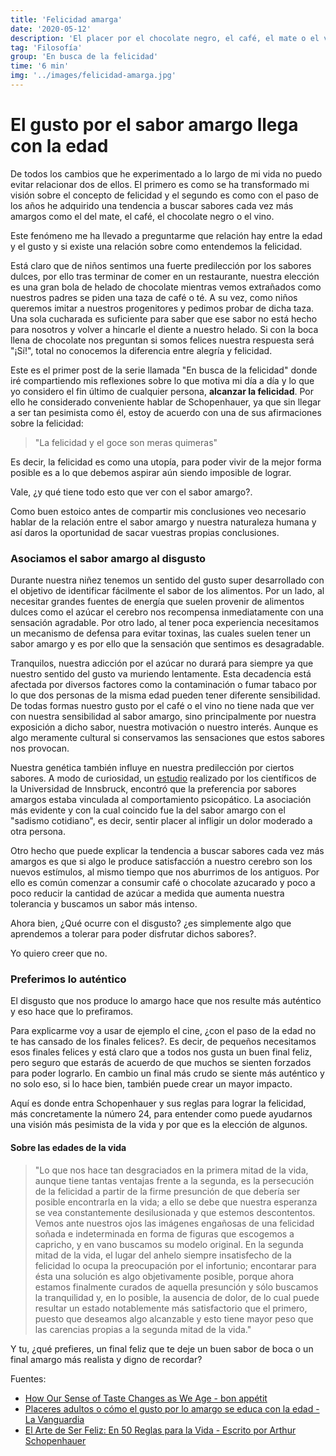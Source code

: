 ```yaml
---
title: 'Felicidad amarga'
date: '2020-05-12'
description: 'El placer por el chocolate negro, el café, el mate o el vino llega con la edad. ¿Por qué? Schopenhauer puede tener la respuesta.'
tag: 'Filosofía'
group: 'En busca de la felicidad'
time: '6 min'
img: '../images/felicidad-amarga.jpg'
---
```


# El gusto por el sabor amargo llega con la edad

De todos los cambios que he experimentado a lo largo de mi vida no puedo evitar relacionar dos de ellos. El primero es como se ha transformado mi visión sobre el concepto de felicidad y el segundo es como con el paso de los años he adquirido una tendencia a buscar sabores cada vez más amargos como el del mate, el café, el chocolate negro o el vino.

Este fenómeno me ha llevado a preguntarme que relación hay entre la edad y el gusto y si existe una relación sobre como entendemos la felicidad.

Está claro que de niños sentimos una fuerte predilección por los sabores dulces, por ello tras terminar de comer en un restaurante, nuestra elección es una gran bola de helado de chocolate mientras vemos extrañados como nuestros padres se piden una taza de café o té. A su vez, como niños queremos imitar a nuestros progenitores y pedimos probar de dicha taza. Una sola cucharada es suficiente para saber que ese sabor no está hecho para nosotros y volver a hincarle el diente a nuestro helado. Si con la boca llena de chocolate nos preguntan si somos felices nuestra respuesta será "¡Sí!", total no conocemos la diferencia entre alegría y felicidad.

Este es el primer post de la serie llamada "En busca de la felicidad" donde iré compartiendo mis reflexiones sobre lo que motiva mi día a día y lo que yo considero el fin último de cualquier persona, **alcanzar la felicidad**. Por ello he considerado conveniente hablar de Schopenhauer, ya que sin llegar a ser tan pesimista como él, estoy de acuerdo con una de sus afirmaciones sobre la felicidad:

> "La felicidad y el goce son meras quimeras"

Es decir, la felicidad es como una utopía, para poder vivir de la mejor forma posible es a lo que debemos aspirar aún siendo imposible de lograr.

Vale, ¿y qué tiene todo esto que ver con el sabor amargo?.

Como buen estoico antes de compartir mis conclusiones veo necesario hablar de la relación entre el sabor amargo y nuestra naturaleza humana y así daros la oportunidad de sacar vuestras propias conclusiones.

### Asociamos el sabor amargo al disgusto

Durante nuestra niñez tenemos un sentido del gusto super desarrollado con el objetivo de identificar fácilmente el sabor de los alimentos. Por un lado, al necesitar grandes fuentes de energía que suelen provenir de alimentos dulces como el azúcar el cerebro nos recompensa inmediatamente con una sensación agradable. Por otro lado, al tener poca experiencia necesitamos un mecanismo de defensa para evitar toxinas, las cuales suelen tener un sabor amargo y es por ello que la sensación que sentimos es desagradable.

Tranquilos, nuestra adicción por el azúcar no durará para siempre ya que nuestro sentido del gusto va muriendo lentamente. Esta decadencia está afectada por diversos factores como la contaminación o fumar tabaco por lo que dos personas de la misma edad pueden tener diferente sensibilidad. De todas formas nuestro gusto por el café o el vino no tiene nada que ver con nuestra sensibilidad al sabor amargo, sino principalmente por nuestra exposición a dicho sabor, nuestra motivación o nuestro interés. Aunque es algo meramente cultural si conservamos las sensaciones que estos sabores nos provocan.

Nuestra genética también influye en nuestra predilección por ciertos sabores. A modo de curiosidad, un [estudio](https://www.sciencedirect.com/science/article/abs/pii/S0195666315300428) realizado por los científicos de la Universidad de Innsbruck, encontró que la preferencia por sabores amargos estaba vinculada al comportamiento psicopático. La asociación más evidente y con la cual coincido fue la del sabor amargo con el "sadismo cotidiano", es decir, sentir placer al infligir un dolor moderado a otra persona.

Otro hecho que puede explicar la tendencia a buscar sabores cada vez más amargos es que si algo le produce satisfacción a nuestro cerebro son los nuevos estímulos, al mismo tiempo que nos aburrimos de los antiguos. Por ello es común comenzar a consumir café o chocolate azucarado y poco a poco reducir la cantidad de azúcar a medida que aumenta nuestra tolerancia y buscamos un sabor más intenso.

Ahora bien, ¿Qué ocurre con el disgusto? ¿es simplemente algo que aprendemos a tolerar para poder disfrutar dichos sabores?.

Yo quiero creer que no.

### Preferimos lo auténtico

El disgusto que nos produce lo amargo hace que nos resulte más auténtico y eso hace que lo prefiramos.

Para explicarme voy a usar de ejemplo el cine, ¿con el paso de la edad no te has cansado de los finales felices?. Es decir, de pequeños necesitamos esos finales felices y está claro que a todos nos gusta un buen final feliz, pero seguro que estarás de acuerdo de que muchos se sienten forzados para poder lograrlo. En cambio un final más crudo se siente más auténtico y no solo eso, si lo hace bien, también puede crear un mayor impacto.

Aquí es donde entra Schopenhauer y sus reglas para lograr la felicidad, más concretamente la número 24, para entender como puede ayudarnos una visión más pesimista de la vida y por que es la elección de algunos.

#### Sobre las edades de la vida

> "Lo que nos hace tan desgraciados en la primera mitad de la vida, aunque tiene tantas ventajas frente a la segunda, es la persecución de la felicidad a partir de la firme presunción de que debería ser posible encontrarla en la vida; a ello se debe que nuestra esperanza se vea constantemente desilusionada y que estemos descontentos. Vemos ante nuestros ojos las imágenes engañosas de una felicidad soñada e indeterminada en forma de figuras que escogemos a capricho, y en vano buscamos su modelo original.
> En la segunda mitad de la vida, el lugar del anhelo siempre insatisfecho de la felicidad lo ocupa la preocupación por el infortunio; encontarar para ésta una solución es algo objetivamente posible, porque ahora estamos finalmente curados de aquella presunción y sólo buscamos la tranquilidad y, en lo posible, la ausencia de dolor, de lo cual puede resultar un estado notablemente más satisfactorio que el primero, puesto que deseamos algo alcanzable y esto tiene mayor peso que las carencias propias a la segunda mitad de la vida."

Y tu, ¿qué prefieres, un final feliz que te deje un buen sabor de boca o un final amargo más realista y digno de recordar?

Fuentes:

- [How Our Sense of Taste Changes as We Age - bon appétit](https://www.bonappetit.com/entertaining-style/trends-news/article/sense-of-taste-changes-aging)
- [Placeres adultos o cómo el gusto por lo amargo se educa con la edad - La Vanguardia](https://www.lavanguardia.com/comer/opinion/20170101/412999223314/como-gusto-amargo-se-educa-edad.html)
- [El Arte de Ser Feliz: En 50 Reglas para la Vida - Escrito por Arthur Schopenhauer](https://play.google.com/store/books/details/Arthur_Schopenhauer_El_arte_de_ser_feliz?id=tgKIDwAAQBAJ)

